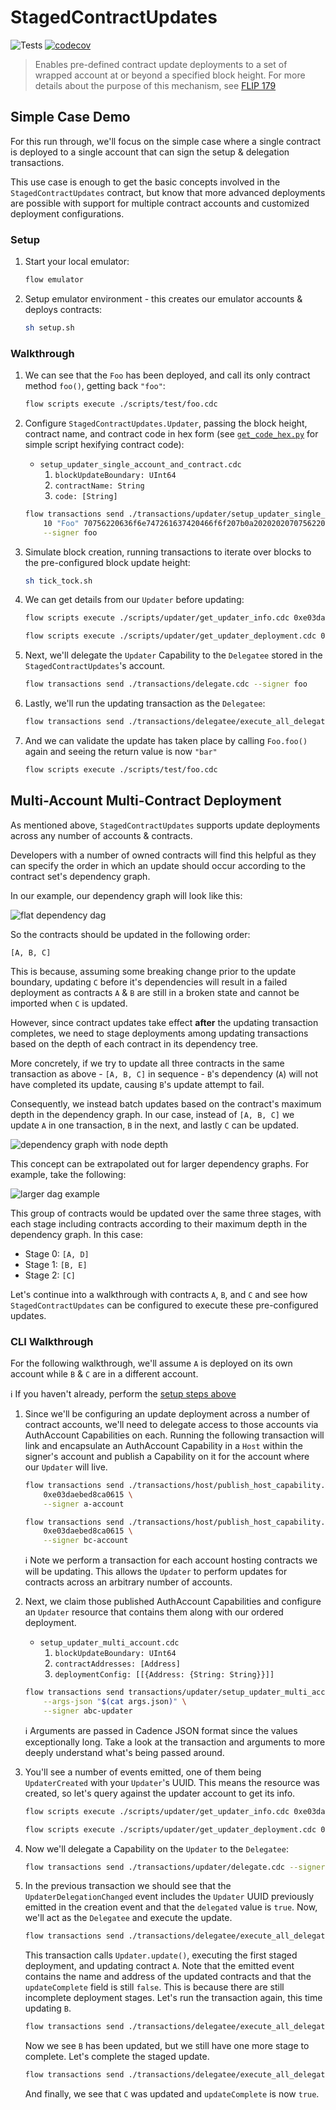 # StagedContractUpdates

![Tests](https://github.com/onflow/contract-updater/actions/workflows/ci.yml/badge.svg)
[![codecov](https://codecov.io/gh/onflow/contract-updater/graph/badge.svg?token=TAIKIA95FU)](https://codecov.io/gh/onflow/contract-updater)

> Enables pre-defined contract update deployments to a set of wrapped account at or beyond a specified block height. For
> more details about the purpose of this mechanism, see [FLIP 179](https://github.com/onflow/flips/pull/179)

## Simple Case Demo

For this run through, we'll focus on the simple case where a single contract is deployed to a single account that can
sign the setup & delegation transactions. 

This use case is enough to get the basic concepts involved in the `StagedContractUpdates` contract, but know that more
advanced deployments are possible with support for multiple contract accounts and customized deployment configurations.

### Setup

1. Start your local emulator:

    ```sh
    flow emulator
    ```

1. Setup emulator environment - this creates our emulator accounts & deploys contracts:

    ```sh
    sh setup.sh
    ```

### Walkthrough

1. We can see that the `Foo` has been deployed, and call its only contract method `foo()`, getting back `"foo"`:

    ```sh
    flow scripts execute ./scripts/test/foo.cdc
    ```

1. Configure `StagedContractUpdates.Updater`, passing the block height, contract name, and contract code in hex form (see
   [`get_code_hex.py`](./src/get_code_hex.py) for simple script hexifying contract code):
    - `setup_updater_single_account_and_contract.cdc`
        1. `blockUpdateBoundary: UInt64`
        1. `contractName: String`
        1. `code: [String]`

    ```sh
    flow transactions send ./transactions/updater/setup_updater_single_account_and_contract.cdc \
        10 "Foo" 70756220636f6e747261637420466f6f207b0a202020207075622066756e20666f6f28293a20537472696e67207b0a202020202020202072657475726e2022626172220a202020207d0a7d \
        --signer foo
    ```

1. Simulate block creation, running transactions to iterate over blocks to the pre-configured block update height:

    ```sh
    sh tick_tock.sh
    ```

1. We can get details from our `Updater` before updating:

    ```sh
    flow scripts execute ./scripts/updater/get_updater_info.cdc 0xe03daebed8ca0615
    ```

    ```sh
    flow scripts execute ./scripts/updater/get_updater_deployment.cdc 0xe03daebed8ca0615
    ```

1. Next, we'll delegate the `Updater` Capability to the `Delegatee` stored in the `StagedContractUpdates`'s account.

    ```sh
    flow transactions send ./transactions/delegate.cdc --signer foo
    ```

1. Lastly, we'll run the updating transaction as the `Delegatee`:

    ```sh
    flow transactions send ./transactions/delegatee/execute_all_delegated_updates.cdc
    ```

1. And we can validate the update has taken place by calling `Foo.foo()` again and seeing the return value is now
   `"bar"`

    ```sh
    flow scripts execute ./scripts/test/foo.cdc
    ```

## Multi-Account Multi-Contract Deployment

As mentioned above, `StagedContractUpdates` supports update deployments across any number of accounts & contracts.

Developers with a number of owned contracts will find this helpful as they can specify the order in which an update
should occur according to the contract set's dependency graph.

In our example, our dependency graph will look like this:

![flat dependency dag](./resources/dependency_dag.png)

So the contracts should be updated in the following order:

```
[A, B, C]
```

This is because, assuming some breaking change prior to the update boundary, updating `C` before it's dependencies will
result in a failed deployment as contracts `A` & `B` are still in a broken state and cannot be imported when `C` is
updated.

However, since contract updates take effect **after** the updating transaction completes, we need to stage deployments
among updating transactions based on the depth of each contract in its dependency tree. 

More concretely, if we try to update all three contracts in the same transaction as above - `[A, B, C]` in sequence -
`B`'s dependency (`A`) will not have completed its update, causing `B`'s update attempt to fail.

Consequently, we instead batch updates based on the contract's maximum depth in the dependency graph. In our case,
instead of `[A, B, C]` we update `A` in one transaction, `B` in the next, and lastly `C` can be updated.

![dependency graph with node depth](./resources/dependency_dag_with_depth.png)

This concept can be extrapolated out for larger dependency graphs. For example, take the following:

![larger dag example](./resources/larger_dag.png)

This group of contracts would be updated over the same three stages, with each stage including contracts according to
their maximum depth in the dependency graph. In this case:

- Stage 0: `[A, D]`
- Stage 1: `[B, E]`
- Stage 2: `[C]`

Let's continue into a walkthrough with contracts `A`, `B`, and `C` and see how `StagedContractUpdates` can be configured to
execute these pre-configured updates.

### CLI Walkthrough

For the following walkthrough, we'll assume `A` is deployed on its own account while `B` & `C` are in a different
account.

:information_source: If you haven't already, perform the [setup steps above](#setup)

1. Since we'll be configuring an update deployment across a number of contract accounts, we'll need to delegate access
   to those accounts via AuthAccount Capabilities on each. Running the following transaction will link and encapsulate
   an AuthAccount Capability in a `Host` within the signer's account and publish a Capability on it for the account
   where our `Updater` will live.

    ```sh
    flow transactions send ./transactions/host/publish_host_capability.cdc \
        0xe03daebed8ca0615 \
        --signer a-account
    ```

    ```sh
    flow transactions send ./transactions/host/publish_host_capability.cdc \
        0xe03daebed8ca0615 \
        --signer bc-account
    ```

    :information_source: Note we perform a transaction for each account hosting contracts we will be updating. This
    allows the `Updater` to perform updates for contracts across an arbitrary number of accounts.

1. Next, we claim those published AuthAccount Capabilities and configure an `Updater` resource that contains them along
   with our ordered deployment.
    - `setup_updater_multi_account.cdc`
        1. `blockUpdateBoundary: UInt64`
        1. `contractAddresses: [Address]`
        1. `deploymentConfig: [[{Address: {String: String}}]]`

    ```sh
    flow transactions send transactions/updater/setup_updater_multi_account.cdc \
        --args-json "$(cat args.json)" \
        --signer abc-updater
    ```

    :information_source: Arguments are passed in Cadence JSON format since the values exceptionally long. Take a look at
    the transaction and arguments to more deeply understand what's being passed around.

1. You'll see a number of events emitted, one of them being `UpdaterCreated` with your `Updater`'s UUID. This means the
   resource was created, so let's query against the updater account to get its info.

    ```sh
    flow scripts execute ./scripts/updater/get_updater_info.cdc 0xe03daebed8ca0615
    ```

    ```sh
    flow scripts execute ./scripts/updater/get_updater_deployment.cdc 0xe03daebed8ca0615
    ```

1. Now we'll delegate a Capability on the `Updater` to the `Delegatee`:

    ```sh
    flow transactions send ./transactions/updater/delegate.cdc --signer abc-updater
    ```

1. In the previous transaction we should see that the `UpdaterDelegationChanged` event includes the `Updater` UUID
   previously emitted in the creation event and that the `delegated` value is `true`. Now, we'll act as the `Delegatee`
   and execute the update.

    ```sh
    flow transactions send ./transactions/delegatee/execute_all_delegated_updates.cdc
    ```

    This transaction calls `Updater.update()`, executing the first staged deployment, and updating contract `A`. Note
    that the emitted event contains the name and address of the updated contracts and that the `updateComplete` field is
    still `false`. This is because there are still incomplete deployment stages. Let's run the transaction again, this
    time updating `B`.

    ```sh
    flow transactions send ./transactions/delegatee/execute_all_delegated_updates.cdc
    ```

    Now we see `B` has been updated, but we still have one more stage to complete. Let's complete the staged update.

    ```sh
    flow transactions send ./transactions/delegatee/execute_all_delegated_updates.cdc
    ```

    And finally, we see that `C` was updated and `updateComplete` is now `true`.